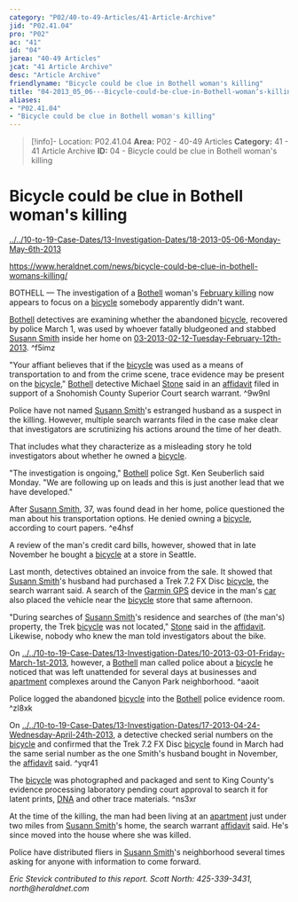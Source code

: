 ```yaml
---
category: "P02/40-to-49-Articles/41-Article-Archive"
jid: "P02.41.04"
pro: "P02"
ac: "41"
id: "04"
jarea: "40-49 Articles"
jcat: "41 Article Archive"
desc: "Article Archive"
friendlyname: "Bicycle could be clue in Bothell woman's killing"
title: "04-2013_05_06---Bicycle-could-be-clue-in-Bothell-woman’s-killing"
aliases: 
- "P02.41.04"
- "Bicycle could be clue in Bothell woman's killing"
---
```

>[!info]- Location: P02.41.04
>**Area:** P02 - 40-49 Articles
>**Category:** 41 - 41 Article Archive
>**ID:** 04 - Bicycle could be clue in Bothell woman's killing

# Bicycle could be clue in Bothell woman's killing



[../../10-to-19-Case-Dates/13-Investigation-Dates/18-2013-05-06-Monday-May-6th-2013](../../10-to-19-Case-Dates/13-Investigation-Dates/18-2013-05-06-Monday-May-6th-2013.md#)

<https://www.heraldnet.com/news/bicycle-could-be-clue-in-bothell-womans-killing/>

BOTHELL — The investigation of a [Bothell](../../50-to-59-Investigation/52-Key-Locations/05-Bothell.md#) woman's [February killing](http://www.heraldnet.com/article/20130430/NEWS01/704309813/0/SEARCH) now appears to focus on a [bicycle](../../60-to-69-Evidence/63-Physical/02-Bicycle.md#) somebody apparently didn't want.

[Bothell](../../50-to-59-Investigation/52-Key-Locations/05-Bothell.md#.md#) detectives are examining whether the abandoned [bicycle](../../60-to-69-Evidence/63-Physical/02-Bicycle.md#.md#), recovered by police March 1, was used by whoever fatally bludgeoned and stabbed [Susann Smith](../../70-to-79-People/71-Victims/02-Susann-Smith.md#) inside her home on [03-2013-02-12-Tuesday-February-12th-2013](../../10-to-19-Case-Dates/12-Crime-Dates/03-2013-02-12-Tuesday-February-12th-2013.md#). ^f5imz

"Your affiant believes that if the [bicycle](../../60-to-69-Evidence/63-Physical/02-Bicycle.md#.md#.md#.md#) was used as a means of transportation to and from the crime scene, trace evidence may be present on the [bicycle](../../60-to-69-Evidence/63-Physical/02-Bicycle.md#.md#.md#)," [Bothell](../../50-to-59-Investigation/52-Key-Locations/05-Bothell.md#.md#.md#) detective Michael [Stone](../../70-to-79-People/76-Experts/03-Steve-Stone.md#) said in an [affidavit](../../20-to-29-Case-Files/21-File-Notes/03-Affidavit.md#) filed in support of a Snohomish County Superior Court search warrant. ^9w9nl

Police have not named [Susann Smith](../../70-to-79-People/71-Victims/02-Susann-Smith.md#.md#)'s estranged husband as a suspect in the killing. However, multiple search warrants filed in the case make clear that investigators are scrutinizing his actions around the time of her death.

That includes what they characterize as a misleading story he told investigators about whether he owned a [bicycle](../../60-to-69-Evidence/63-Physical/02-Bicycle.md#.md#.md#.md#.md#.md#).

"The investigation is ongoing," [Bothell](../../50-to-59-Investigation/52-Key-Locations/05-Bothell.md#.md#.md#.md#) police Sgt. Ken Seuberlich said Monday. "We are following up on leads and this is just another lead that we have developed."

After [Susann Smith](../../70-to-79-People/71-Victims/02-Susann-Smith.md#.md#.md#), 37, was found dead in her home, police questioned the man about his transportation options. He denied owning a [bicycle](../../60-to-69-Evidence/63-Physical/02-Bicycle.md#.md#.md#.md#.md#), according to court papers. ^e4hsf

A review of the man's credit card bills, however, showed that in late November he bought a [bicycle](../../60-to-69-Evidence/63-Physical/02-Bicycle.md#.md#.md#.md#.md#.md#.md#.md#.md#.md#) at a store in Seattle.

Last month, detectives obtained an invoice from the sale. It showed that [Susann Smith](../../70-to-79-People/71-Victims/02-Susann-Smith.md#.md#.md#.md#)'s husband had purchased a Trek 7.2 FX Disc [bicycle](../../60-to-69-Evidence/63-Physical/02-Bicycle.md#.md#.md#.md#.md#.md#.md#.md#.md#.md#.md#.md#), the search warrant said. A search of the [Garmin GPS](../../60-to-69-Evidence/61-Digital/03-Garmin-GPS.md#) device in the man's [car](../../60-to-69-Evidence/63-Physical/05-Car.md#) also placed the vehicle near the [bicycle](../../60-to-69-Evidence/63-Physical/02-Bicycle.md#.md#.md#.md#.md#.md#.md#) store that same afternoon.

"During searches of [Susann Smith](../../70-to-79-People/71-Victims/02-Susann-Smith.md#.md#.md#.md#.md#)'s residence and searches of (the man's) property, the Trek [bicycle](../../60-to-69-Evidence/63-Physical/02-Bicycle.md#.md#.md#.md#.md#.md#.md#.md#) was not located," [Stone](../../70-to-79-People/76-Experts/03-Steve-Stone.md#.md#) said in the [affidavit](../../20-to-29-Case-Files/21-File-Notes/03-Affidavit.md#.md#). Likewise, nobody who knew the man told investigators about the bike.

On [../../10-to-19-Case-Dates/13-Investigation-Dates/10-2013-03-01-Friday-March-1st-2013](../../10-to-19-Case-Dates/13-Investigation-Dates/10-2013-03-01-Friday-March-1st-2013.md#), however, a [Bothell](../../50-to-59-Investigation/52-Key-Locations/05-Bothell.md#.md#.md#.md#.md#) man called police about a [bicycle](../../60-to-69-Evidence/63-Physical/02-Bicycle.md#.md#.md#.md#.md#.md#.md#.md#.md#) he noticed that was left unattended for several days at businesses and [apartment](../../50-to-59-Investigation/52-Key-Locations/06-Apartment.md#) complexes around the Canyon Park neighborhood. ^aaoit

Police logged the abandoned [bicycle](../../60-to-69-Evidence/63-Physical/02-Bicycle.md#) into the [Bothell](../../50-to-59-Investigation/52-Key-Locations/05-Bothell.md#.md#.md#.md#.md#.md#) police evidence room. ^zl8xk

On [../../10-to-19-Case-Dates/13-Investigation-Dates/17-2013-04-24-Wednesday-April-24th-2013](../../10-to-19-Case-Dates/13-Investigation-Dates/17-2013-04-24-Wednesday-April-24th-2013.md#), a detective checked serial numbers on the [bicycle](../../60-to-69-Evidence/63-Physical/02-Bicycle.md#.md#) and confirmed that the Trek 7.2 FX Disc [bicycle](../../60-to-69-Evidence/63-Physical/02-Bicycle.md#.md#.md#.md#.md#.md#.md#.md#.md#.md#.md#) found in March had the same serial number as the one Smith's husband bought in November, the [affidavit](../../20-to-29-Case-Files/21-File-Notes/03-Affidavit.md#.md#.md#) said. ^yqr41

The [bicycle](../../60-to-69-Evidence/63-Physical/02-Bicycle.md#.md#.md#) was photographed and packaged and sent to King County's evidence processing laboratory pending court approval to search it for latent prints, [DNA](../../60-to-69-Evidence/62-Forensic/05-DNA.md#) and other trace materials. ^ns3xr

At the time of the killing, the man had been living at an [apartment](../../50-to-59-Investigation/52-Key-Locations/06-Apartment.md#.md#) just under two miles from [Susann Smith](../../70-to-79-People/71-Victims/02-Susann-Smith.md#.md#.md#.md#.md#.md#)'s home, the search warrant [affidavit](../../20-to-29-Case-Files/21-File-Notes/03-Affidavit.md#.md#.md#.md#) said. He's since moved into the house where she was killed.

Police have distributed fliers in [Susann Smith](../../70-to-79-People/71-Victims/02-Susann-Smith.md#.md#.md#.md#.md#.md#.md#)'s neighborhood several times asking for anyone with information to come forward.

_Eric Stevick contributed to this report. Scott North: 425-339-3431, north@heraldnet.com_
